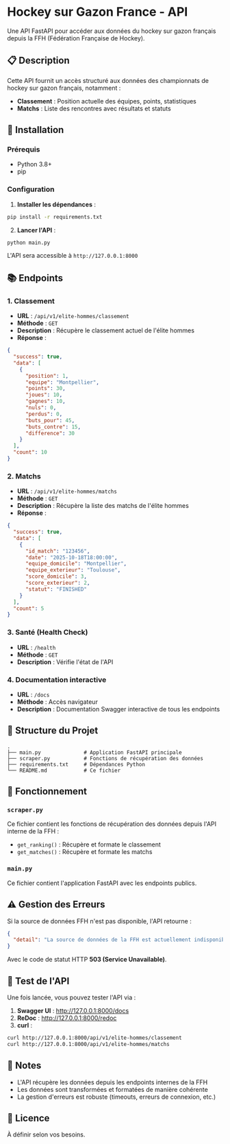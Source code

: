 # Hockey sur Gazon France - API

Une API FastAPI pour accéder aux données du hockey sur gazon français depuis la FFH (Fédération Française de Hockey).

## 📋 Description

Cette API fournit un accès structuré aux données des championnats de hockey sur gazon français, notamment :
- **Classement** : Position actuelle des équipes, points, statistiques
- **Matchs** : Liste des rencontres avec résultats et statuts

## 🚀 Installation

### Prérequis
- Python 3.8+
- pip

### Configuration

1. **Installer les dépendances** :
```bash
pip install -r requirements.txt
```

2. **Lancer l'API** :
```bash
python main.py
```

L'API sera accessible à `http://127.0.0.1:8000`

## 📚 Endpoints

### 1. Classement
- **URL** : `/api/v1/elite-hommes/classement`
- **Méthode** : `GET`
- **Description** : Récupère le classement actuel de l'élite hommes
- **Réponse** :
```json
{
  "success": true,
  "data": [
    {
      "position": 1,
      "equipe": "Montpellier",
      "points": 30,
      "joues": 10,
      "gagnes": 10,
      "nuls": 0,
      "perdus": 0,
      "buts_pour": 45,
      "buts_contre": 15,
      "difference": 30
    }
  ],
  "count": 10
}
```

### 2. Matchs
- **URL** : `/api/v1/elite-hommes/matchs`
- **Méthode** : `GET`
- **Description** : Récupère la liste des matchs de l'élite hommes
- **Réponse** :
```json
{
  "success": true,
  "data": [
    {
      "id_match": "123456",
      "date": "2025-10-18T18:00:00",
      "equipe_domicile": "Montpellier",
      "equipe_exterieur": "Toulouse",
      "score_domicile": 3,
      "score_exterieur": 2,
      "statut": "FINISHED"
    }
  ],
  "count": 5
}
```

### 3. Santé (Health Check)
- **URL** : `/health`
- **Méthode** : `GET`
- **Description** : Vérifie l'état de l'API

### 4. Documentation interactive
- **URL** : `/docs`
- **Méthode** : Accès navigateur
- **Description** : Documentation Swagger interactive de tous les endpoints

## 📁 Structure du Projet

```
.
├── main.py              # Application FastAPI principale
├── scraper.py           # Fonctions de récupération des données
├── requirements.txt     # Dépendances Python
└── README.md            # Ce fichier
```

## 🔧 Fonctionnement

### `scraper.py`
Ce fichier contient les fonctions de récupération des données depuis l'API interne de la FFH :
- `get_ranking()` : Récupère et formate le classement
- `get_matches()` : Récupère et formate les matchs

### `main.py`
Ce fichier contient l'application FastAPI avec les endpoints publics.

## ⚠️ Gestion des Erreurs

Si la source de données FFH n'est pas disponible, l'API retourne :
```json
{
  "detail": "La source de données de la FFH est actuellement indisponible."
}
```
Avec le code de statut HTTP **503 (Service Unavailable)**.

## 🧪 Test de l'API

Une fois lancée, vous pouvez tester l'API via :

1. **Swagger UI** : http://127.0.0.1:8000/docs
2. **ReDoc** : http://127.0.0.1:8000/redoc
3. **curl** :
```bash
curl http://127.0.0.1:8000/api/v1/elite-hommes/classement
curl http://127.0.0.1:8000/api/v1/elite-hommes/matchs
```

## 📝 Notes

- L'API récupère les données depuis les endpoints internes de la FFH
- Les données sont transformées et formatées de manière cohérente
- La gestion d'erreurs est robuste (timeouts, erreurs de connexion, etc.)

## 📄 Licence

À définir selon vos besoins.
